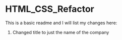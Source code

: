 # HTML_CSS_Refactor

This is a basic readme and I will list my changes here:
1. Changed title to just the name of the company